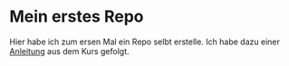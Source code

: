 # Mein erstes Repo

Hier habe ich zum ersen Mal ein Repo selbt erstelle. Ich habe dazu einer [Anleitung](https://rstatzh.github.io/website.s-projekt.html) aus dem Kurs gefolgt.
